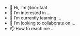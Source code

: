 - 👋 Hi, I’m @riorifaat
- 👀 I’m interested in ...
- 🌱 I’m currently learning ...
- 💞️ I’m looking to collaborate on ...
- 📫 How to reach me ...

<!---
riorifaat/riorifaat is a ✨ special ✨ repository because its `README.md` (this file) appears on your GitHub profile.
You can click the Preview link to take a look at your changes.
--->
